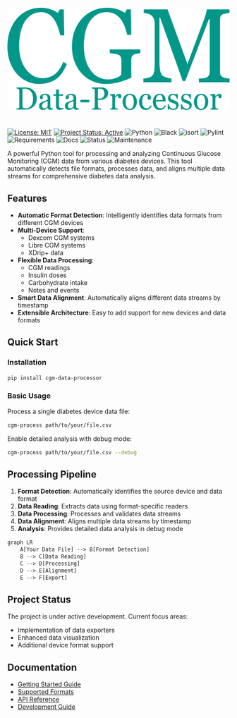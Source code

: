 ![CGM Logo](assets/logo_main.png)
# 
[![License: MIT](https://img.shields.io/badge/License-MIT-yellow.svg)](https://opensource.org/licenses/MIT)
[![Project Status: Active](https://www.repostatus.org/badges/latest/active.svg)](https://www.repostatus.org/#active)
![Python](https://img.shields.io/badge/python-3.10%2B-blue)
![Black](https://img.shields.io/badge/code%20style-black-000000.svg)
![isort](https://img.shields.io/badge/imports-isort-4B8BBE.svg)
![Pylint](https://img.shields.io/badge/code%20quality-pylint-yellow.svg)
![Requirements](https://img.shields.io/badge/dependencies-up%20to%20date-brightgreen.svg)
![Docs](https://img.shields.io/badge/docs-MkDocs-blue)
![Status](https://img.shields.io/badge/status-in%20progress-yellow)
![Maintenance](https://img.shields.io/badge/maintenance-active-brightgreen.svg)


A powerful Python tool for processing and analyzing Continuous Glucose Monitoring (CGM) data from various diabetes devices. This tool automatically detects file formats, processes data, and aligns multiple data streams for comprehensive diabetes data analysis.

## Features

- **Automatic Format Detection**: Intelligently identifies data formats from different CGM devices
- **Multi-Device Support**: 
    - Dexcom CGM systems
    - Libre CGM systems
    - XDrip+ data
- **Flexible Data Processing**:
    - CGM readings
    - Insulin doses
    - Carbohydrate intake
    - Notes and events
- **Smart Data Alignment**: Automatically aligns different data streams by timestamp
- **Extensible Architecture**: Easy to add support for new devices and data formats

## Quick Start

### Installation

```bash
pip install cgm-data-processor
```

### Basic Usage

Process a single diabetes device data file:

```bash
cgm-process path/to/your/file.csv
```

Enable detailed analysis with debug mode:

```bash
cgm-process path/to/your/file.csv --debug
```

## Processing Pipeline

1. **Format Detection**: Automatically identifies the source device and data format
2. **Data Reading**: Extracts data using format-specific readers
3. **Data Processing**: Processes and validates data streams
4. **Data Alignment**: Aligns multiple data streams by timestamp
5. **Analysis**: Provides detailed data analysis in debug mode


```mermaid
graph LR
    A[Your Data File] --> B[Format Detection]
    B --> C[Data Reading]
    C --> D[Processing]
    D --> E[Alignment]
    E --> F[Export]
```

## Project Status

The project is under active development. Current focus areas:


- Implementation of data exporters
- Enhanced data visualization
- Additional device format support

## Documentation

- [Getting Started Guide](getting-started/index.md)
- [Supported Formats](user-guide/supported-formats/index.md)
- [API Reference](api/index.md)
- [Development Guide](development/index.md)


